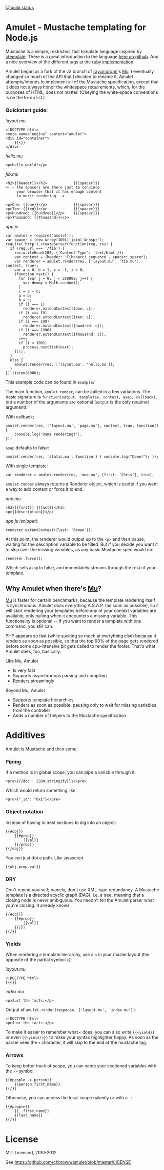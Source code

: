 [![build status](https://secure.travis-ci.org/chbrown/amulet.png)](http://travis-ci.org/chbrown/amulet)
# Amulet - Mustache templating for Node.js

Mustache is a simple, restricted, fast template language inspired by [ctemplate](http://code.google.com/p/google-ctemplate/). There is a great introduction to the language [here on github](http://mustache.github.com/mustache.5.html). And a nice overview of the different tags at the [ruby implementation](http://github.com/defunkt/mustache/).

Amulet began as a fork of the v2 branch of [raycmorgan](https://github.com/raycmorgan)'s [Mu](https://github.com/raycmorgan/Mu). I eventually changed so much of the API that I decided to rename it.
Amulet attempts/intends to implement all of the Mustache specification, except that it does not always honor the whitespace requirements, which, for the purposes of HTML, does not matter. (Obeying the white-space conventions is on the to-do list.)

### Quickstart guide:

*layout.mu*

    <!DOCTYPE html>
    <meta name="engine" content="amulet">
    <div id="container">
        {{<}}
    </div>

*hello.mu*

    <p>Hello world!</p>

*fib.mu*

    <h2>{{header}}</h2>            {{{spacer}}}
    <!-- the spacers are there just to convince
         your browser that it has enough content
         to merit rendering -->

    <p>One: {{one}}</p>            {{{spacer}}}
    <p>Ten: {{ten}}</p>            {{{spacer}}}
    <p>Hundred: {{hundred}}</p>    {{{spacer}}}
    <p>Thousand: {{thousand}}</p>

*app.js*

    var amulet = require('amulet');
    var spacer = (new Array(100)).join('&nbsp;');
    require('http').createServer(function(req, res) {
      if (req.url === '/fib') {
        res.writeHead(200, {'Content-Type': 'text/html'});
        var context = {header: 'Fibonacci sequence', spacer: spacer};
        var renderer = amulet.render(res, ['layout.mu', 'fib.mu'], context, true);
        var a = 0, b = 1, c = -1, i = 0;
        (function next() {
          for (var j = 0; j < 500000; j++) {
            var dummy = Math.random();
          }
          c = a + b;
          a = b;
          b = c;
          if (i === 1)
            renderer.extendContext({one: c});
          if (i === 10)
            renderer.extendContext({ten: c});
          if (i === 100)
            renderer.extendContext({hundred: c});
          if (i === 1000)
            renderer.extendContext({thousand: c});
          i++;
          if (i < 1001)
            process.nextTick(next);
        })();
      }
      else {
        amulet.render(res, ['layout.mu', 'hello.mu']);
      }
    }).listen(8080);

This example code can be found in `example/`

The main function, `amulet.render`, can be called in a few variations. The basic signature is `function(output, templates, context, asap, callback)`, but a number of the arguments are optional (`output` is the only required argument):

With callback:

    amulet.render(res, ['layout.mu', 'page.mu'], context, true, function() {
        console.log("Done rendering!");
    });

`asap` defaults to false:

    amulet.render(res, 'static.mu', function() { console.log("Done!"); });

With single template:

    var renderer = amulet.render(res, 'one.mu', {first: 'Chris'}, true);

`amulet.render` always returns a Renderer object, which is useful if you want a way to add context or force it to end.

*one.mu*

    <h3>{{first}} {{last}}</h3>
    <p>{{description}}</p>

*app.js (snippet)*:

    renderer.extendContext({last: 'Brown'});

At this point, the renderer would output up to the `<p>`
and then pause, waiting for the description variable to be filled.
But if you decide you want it to skip over the missing variables,
as any basic Mustache spec would do:

    renderer.force();

Which sets `asap` to false, and immediately streams through the rest of your template.



## Why Amulet when there's [Mu](https://github.com/raycmorgan/Mu)?

[Mu](https://github.com/raycmorgan/Mu) is faster for certain benchmarks, because the template rendering itself is synchronous. Amulet does everything A.S.A.P. (as soon as possible), so it will start rendering your templates before any of your context variables are available, only halting when it encounters a missing variable. This functionality is optional -- if you want to render a template with one command, you still can.

PHP appears so fast (while sucking so much at everything else) because it renders as soon as possible, so that the top 90% of the page gets rendered before some cpu-intensive bit gets called to render the footer. That's what Amulet does, too, basically.

Like Mu, Amulet

* Is very fast
* Supports asynchronous parsing and compiling
* Renders streamingly

Beyond Mu, Amulet

* Supports template hierarchies
* Renders as soon as possible, pausing only to wait for missing variables from the controller
* Adds a number of helpers to the Mustache specification

# Additives

Amulet is Mustache and then some:

### Piping

If a method is in global scope, you can pipe a variable through it:

    <pre>{{{doc | JSON.stringify}}}</pre>

Which would return something like

    <pre>{"_id": "0x1"}</pre>

### Object notation

Instead of having to nest sections to dig into an object:

    {{#obj}}
        {{#prop}}
            {{val}}
        {{/prop}}
    {{/obj}}

You can just dot a path. Like javascript.

    {{obj.prop.val}}

### DRY

Don't repeat yourself; namely, don't use XML-type redundancy. A Mustache template is a directed acyclic graph (DAG), i.e. a tree, meaning that a closing node is never ambiguous. You needn't tell the Amulet parser what you're closing. It already knows.

    {{#obj}}
        {{#prop}}
            {{val}}
        {{/}}
    {{/}}

### Yields

When rendering a template hierarchy, use a `<` in your master layout (the opposite of the partial symbol `>`):

*layout.mu*

    <!DOCTYPE html>
    {{<}}

*index.mu*

    <p>Just the facts.</p>

Output of `amulet.render(response, ['layout.mu', 'index.mu'])`:

    <!DOCTYPE html>
    <p>Just the facts.</p>

To make it easier to remember what `<` does, you can also write `{{<yield}}` or even `{{<yield/>}}` to make your syntax highlighter happy. As soon as the parser sees the `<` character, it will skip to the end of the mustache tag.

### Arrows

To keep better track of scope, you can name your sectioned variables with the `->` symbol:

    {{#people -> person}}
        {{person.first_name}}
    {{/}}

Otherwise, you can access the local scope nakedly or with a `_`:

    {{#people}}
        {{_.first_name}}
        {{last_name}}
    {{/}}


# License

MIT Licensed, 2010-2012

See <https://github.com/chbrown/amulet/blob/master/LICENSE>
